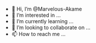 - 👋 Hi, I’m @Marvelous-Akame
- 👀 I’m interested in ...
- 🌱 I’m currently learning ...
- 💞️ I’m looking to collaborate on ...
- 📫 How to reach me ...

<!---
Marvelous-Akame/Marvelous-Akame is a ✨ special ✨ repository because its `README.md` (this file) appears on your GitHub profile.
You can click the Preview link to take a look at your changes.
--->
